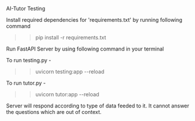 AI-Tutor Testing

Install required dependencies for 'requirements.txt' by running following command

>> pip install -r requirements.txt

Run FastAPI Server by using following command in your terminal

To run testing.py -

>> uvicorn testing:app --reload

To run tutor.py -

>> uvicorn tutor:app --reload

Server will respond according to type of data feeded to it.
It cannot answer the questions which are out of context.
